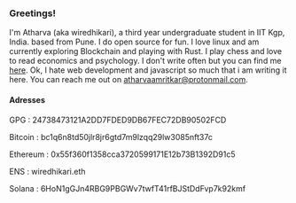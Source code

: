 ### Greetings!
I'm Atharva (aka wiredhikari), a third year undergraduate student in IIT Kgp, India. based from Pune. I do open source for fun. I love linux and am currently exploring Blockchain and playing with Rust. I play chess and love to read economics and psychology. I don't write often but you can find me [here](https://atharva.io/). Ok, I hate web development and javascript so much that i am writing it here. You can reach me out on  atharvaamritkar@protonmail.com.



#### Adresses

GPG : 24738473121A2DD7FDED9DB67FEC72DB90502FCD

Bitcoin : bc1q6n8td50jlr8jr6gtd7m9lzqq29lw3085nft37c

Ethereum : 0x55f360f1358cca3720599171E12b73B1392D91c5

ENS : wiredhikari.eth

Solana : 6HoN1gGJn4RBG9PBGWv7twfT41rfBJStDdFvp7k92kmf



